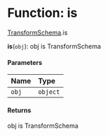 # Function: is

[TransformSchema](/auto-docs/fixed-layout-editor/modules/TransformSchema.md).is

**is**(`obj`): obj is TransformSchema

#### Parameters

| Name | Type |
| :------ | :------ |
| `obj` | `object` |

#### Returns

obj is TransformSchema
